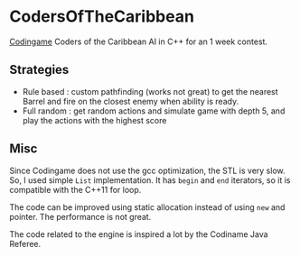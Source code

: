 # CodersOfTheCaribbean
[Codingame](https://www.codingame.com/leaderboards/challenge/coders-of-the-caribbean/global) Coders of the Caribbean AI in C++ for an 1 week contest.

## Strategies
- Rule based : custom pathfinding (works not great) to get the nearest Barrel and 
fire on the closest enemy when ability is ready.
- Full random : get random actions and simulate game with depth 5, and play the actions with the highest score

## Misc
Since Codingame does not use the gcc optimization, the STL is very slow. So, I used simple `List` implementation. 
It has `begin` and `end` iterators, so it is compatible with the C++11 for loop. 

The code can be improved using static allocation instead of using `new` and pointer. The performance is not great.

The code related to the engine is inspired a lot by the Codiname Java Referee.



